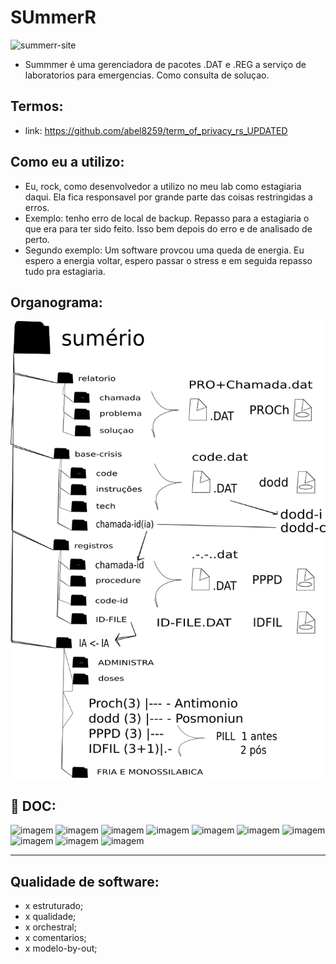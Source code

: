 # SUmmerR


<img src="https://i.ibb.co/cCBGC1w/summerr-site.png" alt="summerr-site" border="0">

- Summmer é uma gerenciadora de pacotes .DAT e .REG a serviço de laboratorios para emergencias. Como consulta de soluçao.

## Termos:

-  link: https://github.com/abel8259/term_of_privacy_rs_UPDATED

## Como eu a utilizo:  

-   Eu, rock, como desenvolvedor a utilizo no meu lab como estagiaria daqui. Ela fica responsavel por grande parte das coisas  restringidas a erros.
-   Exemplo:  tenho erro de local de backup. Repasso para a estagiaria o que era para ter sido feito. Isso bem depois do erro e de analisado de perto.
-   Segundo exemplo: Um software provcou uma queda de energia. Eu espero a energia voltar, espero passar o stress e em seguida repasso tudo pra estagiaria.                                                                 
## Organograma:
<img  src="https://raw.githubusercontent.com/abel8259/SUmmerR/main/YFUUULV.png"/>

 ## :office: DOC:
 
![imagem](https://img.shields.io/badge/doc-eap%20-blue)
![imagem](https://img.shields.io/badge/doc-itil%20-blue)
![imagem](https://img.shields.io/badge/doc-kpi%20-blue)
![imagem](https://img.shields.io/badge/doc-pdca%20-blue)
![imagem](https://img.shields.io/badge/doc-pmbok%20-blue)
![imagem](https://img.shields.io/badge/doc-google%20-orange) 
![imagem](https://img.shields.io/badge/doc-semrush%20-orange) 
![imagem](https://img.shields.io/badge/doc-sla%20-orange) 
![imagem](https://img.shields.io/badge/doc-smart15%20-blue) 
![imagem](https://img.shields.io/badge/doc-sow%20-blue) 

***
## Qualidade de software:

- x estruturado; 
- x qualidade;
- x orchestral;   
- x comentarios;
- x modelo-by-out;   
